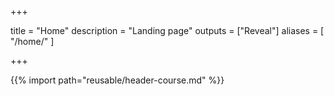 
+++

title = "Home"
description = "Landing page"
outputs = ["Reveal"]
aliases = [
    "/home/"
]

+++

{{% import path="reusable/header-course.md" %}}
